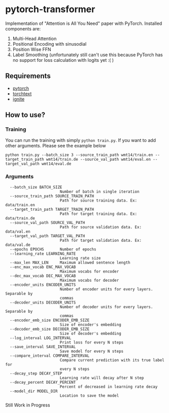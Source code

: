 # pytorch-transformer
Implementation of "Attention is All You Need" paper with PyTorch.
Installed components are:
1. Multi-Head Attention
2. Positional Encoding with sinusodial
3. Position Wise FFN
4. Label Smoothing (unfortunately still can't use this because PyTorch has no support for loss calculation with logits yet :( )

## Requirements
* [pytorch](http://pytorch.org/)
* [torchtext](https://github.com/pytorch/text/)
* [ignite](https://github.com/pytorch/ignite/)

## How to use?
### Training
You can run the training with simply `python train.py`. If you want to add other arguments. Please see the example below
```
python train.py --batch_size 3 --source_train_path wmt14/train.en --target_train_path wmt14/train.de --source_val_path wmt14/eval.en --target_val_path wmt14/eval.de
```
### Arguments
```
  --batch_size BATCH_SIZE
                        Number of batch in single iteration
  --source_train_path SOURCE_TRAIN_PATH
                        Path for source training data. Ex: data/train.en
  --target_train_path TARGET_TRAIN_PATH
                        Path for target training data. Ex: data/train.de
  --source_val_path SOURCE_VAL_PATH
                        Path for source validation data. Ex: data/val.en
  --target_val_path TARGET_VAL_PATH
                        Path for target validation data. Ex: data/val.de
  --epochs EPOCHS       Number of epochs
  --learning_rate LEARNING_RATE
                        Learning rate size
  --max_len MAX_LEN     Maximum allowed sentence length
  --enc_max_vocab ENC_MAX_VOCAB
                        Maximum vocabs for encoder
  --dec_max_vocab DEC_MAX_VOCAB
                        Maximum vocabs for decoder
  --encoder_units ENCODER_UNITS
                        Number of encoder units for every layers. Separable by
                        commas
  --decoder_units DECODER_UNITS
                        Number of decoder units for every layers. Separable by
                        commas
  --encoder_emb_size ENCODER_EMB_SIZE
                        Size of encoder's embedding
  --decoder_emb_size DECODER_EMB_SIZE
                        Size of decoder's embedding
  --log_interval LOG_INTERVAL
                        Print loss for every N steps
  --save_interval SAVE_INTERVAL
                        Save model for every N steps
  --compare_interval COMPARE_INTERVAL
                        Compare current prediction with its true label for
                        every N steps
  --decay_step DECAY_STEP
                        Learning rate will decay after N step
  --decay_percent DECAY_PERCENT
                        Percent of decreased in learning rate decay
  --model_dir MODEL_DIR
                        Location to save the model
```

Still Work in Progress